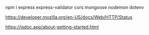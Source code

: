 npm i express express-validator cors mongoose nodemon dotenv


https://developer.mozilla.org/en-US/docs/Web/HTTP/Status

https://jsdoc.app/about-getting-started.html